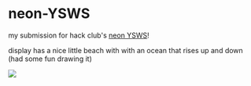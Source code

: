 # neon-YSWS

my submission for hack club's [neon YSWS]((https://github.com/hackclub/neon))!

display has a nice little beach with with an ocean that rises up and down (had some fun drawing it)

![](</visual.gif>)
